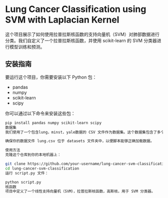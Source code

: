 # Lung Cancer Classification using SVM with Laplacian Kernel

这个项目展示了如何使用拉普拉斯核函数的支持向量机（SVM）对肺部数据进行分类。我们自定义了一个拉普拉斯核函数，并使用 scikit-learn 的 SVM 分类器进行模型训练和预测。

## 安装指南

要运行这个项目，你需要安装以下 Python 包：

- pandas
- numpy
- scikit-learn
- scipy

你可以通过以下命令来安装这些包：

```bash
pip install pandas numpy scikit-learn scipy
数据集
我们使用了一个包含lung，minst，yale数据的 CSV 文件作为数据集。这个数据集包含了多个特征，以及一个目标标签，用于表示样本是否属于某个特定的肺部疾病类别。

确保你的数据文件 lung.csv 位于 datasets 文件夹中，以便脚本能够正确加载数据。

使用方法
克隆这个仓库到你的本地机器上：

git clone https://github.com/your-username/lung-cancer-svm-classification.git
cd lung-cancer-svm-classification
运行 script.py 文件：

python script.py
核函数
项目中定义了一个线性支持向量机（SVM），拉普拉斯核函数，高斯核，用于 SVM 分类器。
